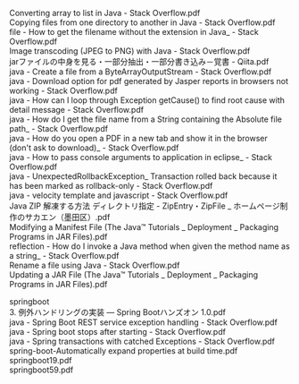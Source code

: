 Converting array to list in Java - Stack Overflow.pdf  
Copying files from one directory to another in Java - Stack Overflow.pdf  
file - How to get the filename without the extension in Java_ - Stack Overflow.pdf  
Image transcoding (JPEG to PNG) with Java - Stack Overflow.pdf  
jarファイルの中身を見る・一部分抽出・一部分書き込み－覚書 - Qiita.pdf  
java - Create a file from a ByteArrayOutputStream - Stack Overflow.pdf  
java - Download option for pdf generated by Jasper reports in browsers not working - Stack Overflow.pdf  
java - How can I loop through Exception getCause() to find root cause with detail message - Stack Overflow.pdf  
java - How do I get the file name from a String containing the Absolute file path_ - Stack Overflow.pdf  
java - How do you open a PDF in a new tab and show it in the browser (don't ask to download)_ - Stack Overflow.pdf  
java - How to pass console arguments to application in eclipse_ - Stack Overflow.pdf  
java - UnexpectedRollbackException_ Transaction rolled back because it has been marked as rollback-only - Stack Overflow.pdf  
java - velocity template and javascript - Stack Overflow.pdf  
Java ZIP 解凍する方法 ディレクトリ指定 - ZipEntry・ZipFile _ ホームページ制作のサカエン（墨田区）.pdf  
Modifying a Manifest File (The Java™ Tutorials _ Deployment _ Packaging Programs in JAR Files).pdf  
reflection - How do I invoke a Java method when given the method name as a string_ - Stack Overflow.pdf  
Rename a file using Java - Stack Overflow.pdf  
Updating a JAR File (The Java™ Tutorials _ Deployment _ Packaging Programs in JAR Files).pdf  

springboot  
3. 例外ハンドリングの実装 — Spring Bootハンズオン 1.0.pdf  
java - Spring Boot REST service exception handling - Stack Overflow.pdf  
java - Spring boot stops after starting - Stack Overflow.pdf  
java - Spring transactions with catched Exceptions - Stack Overflow.pdf  
spring-boot-Automatically expand properties at build time.pdf  
springboot19.pdf  
springboot59.pdf  

